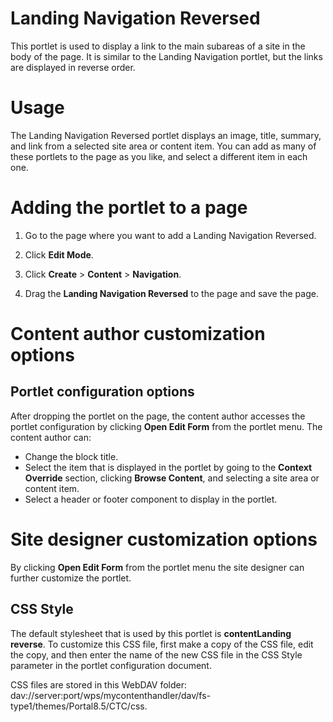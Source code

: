 # Landing Navigation Reversed

This portlet is used to display a link to the main subareas of a site in the body of the page. It is similar to the Landing Navigation portlet, but the links are displayed in reverse order.


# Usage

The Landing Navigation Reversed portlet displays an image, title, summary, and link from a selected site area or content item. You can add as many of these portlets to the page as you like, and select a different item in each one.

# Adding the portlet to a page

1.  Go to the page where you want to add a Landing Navigation Reversed.

2.  Click **Edit Mode**.

3.  Click **Create** \> **Content** \> **Navigation**.

4.  Drag the **Landing Navigation Reversed** to the page and save the page.


# Content author customization options

## Portlet configuration options

After dropping the portlet on the page, the content author accesses the portlet configuration by clicking **Open Edit Form** from the portlet menu. The content author can:

-   Change the block title.
-   Select the item that is displayed in the portlet by going to the **Context Override** section, clicking **Browse Content**, and selecting a site area or content item.
-   Select a header or footer component to display in the portlet.

# Site designer customization options

By clicking **Open Edit Form** from the portlet menu the site designer can further customize the portlet.

## CSS Style

The default stylesheet that is used by this portlet is **contentLanding reverse**. To customize this CSS file, first make a copy of the CSS file, edit the copy, and then enter the name of the new CSS file in the CSS Style parameter in the portlet configuration document.

CSS files are stored in this WebDAV folder: dav://server:port/wps/mycontenthandler/dav/fs-type1/themes/Portal8.5/CTC/css.

